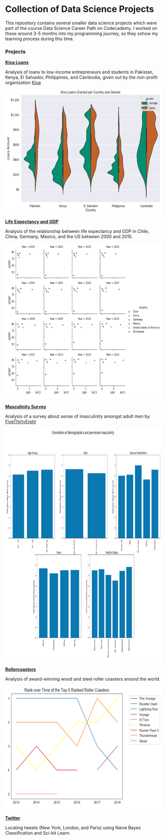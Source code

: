 # Collection of Data Science Projects 

This repository contains several smaller data science projects which were part of the course Data Science Career Path on Codecademy. I worked on these around 3-5 months into my programming journey, so they sshow my learning process during this time.

### Projects

**[Kiva Loans](https://github.com/HeleneFabia/ds-projects/blob/master/kiva_loans/kiva_project.ipynb)**

Analysis of loans to low-income entrepreneurs and students in Pakistan, Kenya, El Salvador, Philippines, and Cambodia, given out by the non-profit organization [Kiva](https://www.kiva.org)

<p align="left">
  <img width="600" height="400" src="https://github.com/HeleneFabia/ds-projects/blob/master/kiva_loans/kiva-visualization.png">
</p>

**[Life Expectancy and GDP](https://github.com/HeleneFabia/ds-projects/blob/master/life_expectancy_gdp/life_expectancy_gdp.ipynb)**

Analysis of the relationship between life expectancy and GDP in Chile, China, Germany, Mexico, and the US between 2000 and 2015. 

<p align="left">
  <img width="700" height="500" src="https://github.com/HeleneFabia/ds-projects/blob/master/life_expectancy_gdp/life_exp_gdp.png">
</p>

**[Masculinity Survey](https://github.com/HeleneFabia/ds-projects/blob/master/masculinity_survey/masculinity_project.ipynb)**

Analysis of a survey about sense of masculinity amongst adult men by [FiveThirtyEight](https://fivethirtyeight.com)

<p align="left">
  <img width="1000" height="750" src="https://github.com/HeleneFabia/ds-projects/blob/master/masculinity_survey/masculinity.png">
</p>

**[Rollercoasters](https://github.com/HeleneFabia/ds-projects/blob/master/roller_coasters/roller_coasters.ipynb)**

Analysis of award-winning wood and steel roller coasters around the world.

<p align="left">
  <img width="600" height="400" src="https://github.com/HeleneFabia/ds-projects/blob/master/roller_coasters/roller_coasters.png">
</p>

**[Twitter](https://github.com/HeleneFabia/ds-projects/blob/master/twitter/tweet_location.ipynb)**

Locating tweets (New York, London, and Paris) using Naive Bayes Classification and Sci-kit Learn.
